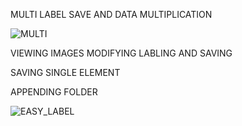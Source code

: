 MULTI LABEL SAVE AND DATA MULTIPLICATION



![MULTI](https://github.com/QwakDev/EasyLabel/assets/130720687/d006fcde-cca5-4ad5-b773-fee445967426)


VIEWING IMAGES MODIFYING LABLING AND SAVING





SAVING SINGLE ELEMENT



APPENDING FOLDER





![EASY_LABEL](https://github.com/QwakDev/EasyLabel/assets/130720687/e3d823c7-5b1b-432d-806b-1cccd8859b12)
